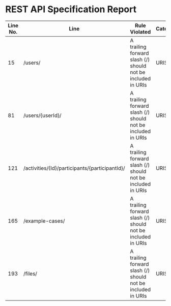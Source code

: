 REST API Specification Report
=============================
| Line No. | Line                                           | Rule Violated                                               | Category | Severity | Rule Type | Software Quality Attributes | Improvement Suggestion                     |
| -------- | ---------------------------------------------- | ----------------------------------------------------------- | -------- | -------- | --------- | --------------------------- | ------------------------------------------ |
| 15       | /users/                                        | A trailing forward slash (/) should not be included in URIs | URIS     | ERROR    | STATIC    | MAINTAINABILITY             | remove trailing forward slash '/' from URI |
| 81       | /users/{userId}/                               | A trailing forward slash (/) should not be included in URIs | URIS     | ERROR    | STATIC    | MAINTAINABILITY             | remove trailing forward slash '/' from URI |
| 121      | /activities/{Id}/participants/{participantId}/ | A trailing forward slash (/) should not be included in URIs | URIS     | ERROR    | STATIC    | MAINTAINABILITY             | remove trailing forward slash '/' from URI |
| 165      | /example-cases/                                | A trailing forward slash (/) should not be included in URIs | URIS     | ERROR    | STATIC    | MAINTAINABILITY             | remove trailing forward slash '/' from URI |
| 193      | /files/                                        | A trailing forward slash (/) should not be included in URIs | URIS     | ERROR    | STATIC    | MAINTAINABILITY             | remove trailing forward slash '/' from URI |